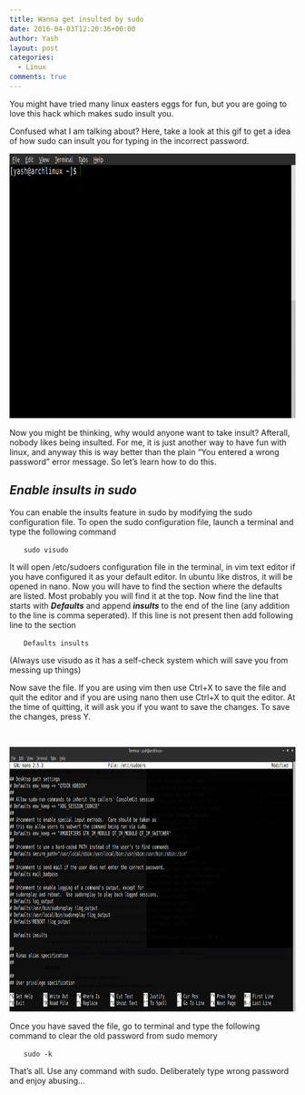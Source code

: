 ```yaml
---
title: Wanna get insulted by sudo
date: 2016-04-03T12:20:36+00:00
author: Yash
layout: post
categories:
  - Linux
comments: true
---
```

<p style="text-align: left;">
  You might have tried many linux easters eggs for fun, but you are going to love this hack which makes sudo insult you.
</p>

<p style="text-align: left;">
  Confused what I am talking about? Here, take a look at this gif to get a idea of how sudo can insult you for typing in the incorrect password.
</p>

<p style="text-align: left;">
  <img class="size-full wp-image-46 aligncenter" src="/img/blog/insult.gif" alt="insult" width="814" height="465" />
</p>

<p style="text-align: left;">
  Now you might be thinking, why would anyone want to take insult? Afterall, nobody likes being insulted. For me, it is just another way to have fun with linux, and anyway this is way better than the plain &#8220;You entered a wrong password&#8221; error message. So let&#8217;s learn how to do this.
</p>

<h2 style="text-align: left;">
</h2>

<h2 style="text-align: left;">
  <em>Enable insults in sudo</em>
</h2>

You can enable the insults feature in sudo by modifying the sudo configuration file. To open the sudo configuration file, launch a terminal and type the following command

<code style="margin-left: 25px;">sudo visudo</code>

It will open /etc/sudoers configuration file in the terminal, in vim text editor if you have configured it as your default editor. In ubuntu like distros, it will be opened in nano. Now you will have to find the section where the defaults are listed. Most probably you will find it at the top. Now find the line that starts with **_Defaults_** and append **_insults_** to the end of the line (any addition to the line is comma seperated). If this line is not present then add following line to the section

<code style="margin-left: 25px;">Defaults insults</code>

(Always use visudo as it has a self-check system which will save you from messing up things)

Now save the file. If you are using vim then use Ctrl+X to save the file and quit the editor and if you are using nano then use Ctrl+X to quit the editor. At the time of quitting, it will ask you if you want to save the changes. To save the changes, press Y.

&nbsp;

<img class="size-full wp-image-50" src="/img/blog/sudoers.png" alt="Sudoers Configuration File" width="814" height="465" />

Once you have saved the file, go to terminal and type the following command to clear the old password from sudo memory

<code style="margin-left: 25px;">sudo -k</code>

That&#8217;s all. Use any command with sudo. Deliberately type wrong password and enjoy abusing&#8230;<img style="margin-left: 3px; margin-right: 3px; vertical-align: middle; -webkit-box-shadow: none; -moz-box-shadow: none; box-shadow: none;" src="http://theyashagarwal.me/blog/wp-content/plugins/wp-emoji-one/icons/1F609.png" alt="" width="16" height="16" />
